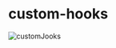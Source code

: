 # custom-hooks


![customJooks](https://user-images.githubusercontent.com/97021586/204160718-6c266847-1129-4fdd-b7cf-b0b8a2936b31.gif)
